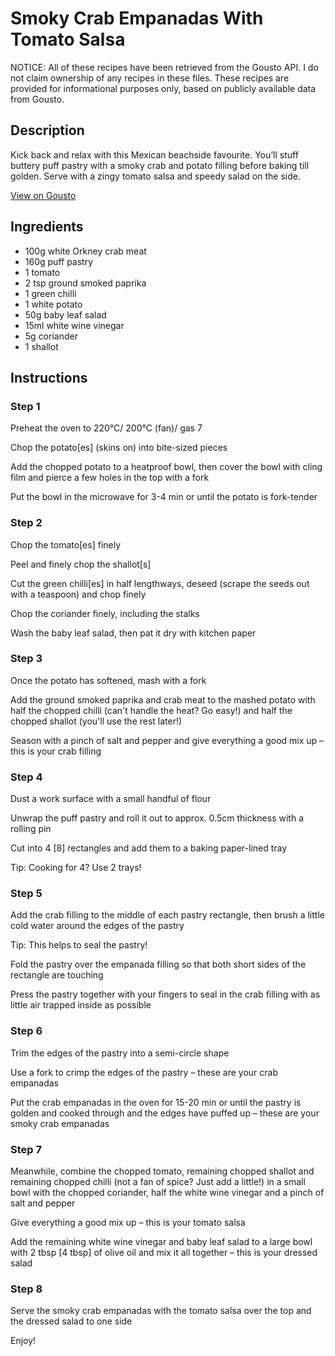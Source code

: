 # Smoky Crab Empanadas With Tomato Salsa

NOTICE: All of these recipes have been retrieved from the Gousto API. I do not claim ownership of any recipes in these files. These recipes are provided for informational purposes only, based on publicly available data from Gousto.

## Description

Kick back and relax with this Mexican beachside favourite. You’ll stuff buttery puff pastry with a smoky crab and potato filling before baking till golden. Serve with a zingy tomato salsa and speedy salad on the side.

[View on Gousto](https://www.gousto.co.uk/recipes/cookbook/smoky-crab-empanadas-with-tomato-salsa)

## Ingredients

- 100g white Orkney crab meat
- 160g puff pastry
- 1 tomato
- 2 tsp ground smoked paprika
- 1 green chilli
- 1 white potato
- 50g baby leaf salad
- 15ml white wine vinegar
- 5g coriander
- 1 shallot

## Instructions


### Step 1

Preheat the oven to 220°C/ 200°C (fan)/ gas 7

Chop the potato<span class="text-danger">[es]</span> (skins on) into bite-sized pieces

Add the chopped potato to a heatproof bowl, then cover the bowl with cling film and pierce a few holes in the top with a fork

Put the bowl in the microwave for 3-4 min or until the potato is fork-tender


### Step 2

Chop the tomato<span class="text-danger">[es] </span>finely

Peel and finely chop the shallot<span class="text-danger">[s]</span>

Cut the green chilli<span class="text-danger">[es] </span>in half lengthways, deseed (scrape the seeds out with a teaspoon) and chop finely

Chop the coriander finely, including the stalks

Wash the baby leaf salad, then pat it dry with kitchen paper


### Step 3

Once the potato has softened, mash with a fork

Add the ground smoked paprika and crab meat to the mashed potato with half the chopped chilli (can't handle the heat? Go easy!) and half the chopped shallot (you'll use the rest later!)

Season with a pinch of salt and pepper and give everything a good mix up – this is your crab filling


### Step 4

Dust a work surface with a small handful of flour

Unwrap the puff pastry and roll it out to approx. 0.5cm thickness with a rolling pin

Cut into 4 <span class="text-danger">[8]</span> rectangles and add them to a baking paper-lined tray

Tip: Cooking for 4? Use 2 trays!


### Step 5

Add the crab filling to the middle of each pastry rectangle, then brush a little cold water around the edges of the pastry

Tip: This helps to seal the pastry!

Fold the pastry over the empanada filling so that both short sides of the rectangle are touching

Press the pastry together with your fingers to seal in the crab filling with as little air trapped inside as possible


### Step 6

Trim the edges of the pastry into a semi-circle shape

Use a fork to crimp the edges of the pastry – these are your crab empanadas

Put the crab empanadas in the oven for 15-20 min or until the pastry is golden and cooked through and the edges have puffed up – these are your smoky crab empanadas


### Step 7

Meanwhile, combine the chopped tomato, remaining chopped shallot and remaining chopped chilli (not a fan of spice? Just add a little!) in a small bowl with the chopped coriander, half the white wine vinegar and a pinch of salt and pepper

Give everything a good mix up – this is your tomato salsa

Add the remaining white wine vinegar and baby leaf salad to a large bowl with 2<span class="text-danger"> </span>tbsp <span class="text-danger">[4 tbsp]</span> of olive oil and mix it all together – this is your dressed salad

### Step 8

Serve the smoky crab empanadas with the tomato salsa over the top and the dressed salad to one side

Enjoy!

